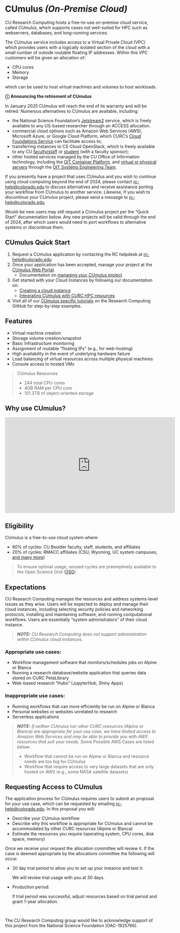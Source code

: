 # CUmulus _(On-Premise Cloud)_

CU Research Computing hosts a free-to-use on-premise cloud service, called _CUmulus_, which supports cases not well-suited for HPC such as webservers, databases, and long-running services. 

The CUmulus service includes access to a Virtual Private Cloud (VPC) which provides users with a logically isolated section of the cloud with a small number of outside routable floating IP addresses.  Within this VPC customers will be given an allocation of:
 - CPU cores
 - Memory
 - Storage

which can be used to host virtual machines and volumes to host workloads.

**&#9432;** **Announcing the retirement of CUmulus** 

In January 2025 CUmulus will reach the end of its warranty and will be retired.  Numerous alternatives to CUmulus are available, including:  

* the National Science Foundation’s [Jetstream2](https://jetstream-cloud.org) service, which is freely available to any US-based researcher through an ACCESS allocation. 
* commercial cloud options such as Amazon Web Services (AWS), Microsoft Azure, or Google Cloud Platform, which CURC’s [Cloud Foundations Service](https://www.colorado.edu/rc/cloudfoundations) can facilitate access to;  
* transferring instances to CS Cloud OpenStack, which is freely available to any CU [faculty/staff](https://www.colorado.edu/cs/facultystaff-resources/computing-resources-faculty-staff) or [student](https://www.colorado.edu/cs/students/computing-resources-students) (with a faculty sponsor); 
* other hosted services managed by the CU Office of Information technology, including the [OIT Container Platform](https://oit.colorado.edu/services/consulting-professional-services/container-platform), and [virtual or physical servers](https://oit.colorado.edu/services/consulting-professional-services/systems-engineering/pricing) through the [OIT Systems Engineering Team](https://oit.colorado.edu/services/consulting-professional-services/systems-engineering). 

If you presently have a project that uses CUmulus and you wish to continue using cloud computing beyond the end of 2024, please contact <rc-help@colorado.edu> to discuss alternatives and receive assistance porting your workflow from CUmulus to another service.  Likewise, if you wish to discontinue your CUmulus project, please send a message to <rc-help@colorado.edu>. 

Would-be new users may still request a CUmulus project per the “Quick Start” documentation below. Any new projects will be valid through the end of 2024, after which users would need to port workflows to alternative systems or discontinue them.

## CUmulus Quick Start

1. Request a CUmulus application by contacting the RC helpdesk at <rc-help@colorado.edu>
2. Once your application has been accepted, manage your project at the [CUmulus Web Portal](https://cumulus.rc.colorado.edu/auth/login/?next=/).
	- Documentation on [managing your CUmulus project](./project-management.md)
3. Get started with your Cloud Instances by following our documentation on:
	- [Creating a cloud instance](../../tutorials/cumulus1.md)
	- [Integrating CUmulus with CURC HPC resources](../../tutorials/cumulus3.md)
4. Visit all of our [CUmulus specific tutorials](../../tutorials/index.rst) on the Research Computing GitHub for step-by-step examples.

## Features
- Virtual machine creation
- Storage volume creation/snapshot
- Basic Infrastructure monitoring
- Assignment of routable "floating IPs" (e.g., for web-hosting)
- High availability in the event of underlying hardware failure
- Load balancing of virtual resources across multiple physical machines
- Console access to hosted VMs

> CUmulus Resources
> - 244 total CPU cores
> - 4GB RAM per CPU core
> - 101.3TB of object-oriented storage

## Why use CUmulus?

<iframe width="560" height="315" src="https://www.youtube.com/embed/bX1J641oqNc" frameborder="0" allow="autoplay; encrypted-media" allowfullscreen></iframe>

## Eligibility

CUmulus is a free-to-use cloud system where:
- 80% of cycles: CU Boulder faculty, staff, students, and affiliates
- 20% of cycles: RMACC affiliates (CSU, Wyoming, UC system campuses, [and many more](https://rmacc.org/partners)) 

> To ensure optimal usage, unused cycles are preemptively available to the Open Science Grid ([OSG](https://opensciencegrid.org/))

## Expectations

CU Research Computing manages the resources and address systems-level issues as they arise. Users will be expected to deploy and manage their cloud instances, including selecting security policies and networking protocols, installing and maintaining software, and running computational workflows. Users are essentially “system administrators” of their cloud instance. 

> **_NOTE:_** _CU Research Computing does not support administration within CUmulus cloud instances._

### Appropriate use cases:
- Workflow management software that monitors/schedules jobs on Alpine or Blanca
- Running a research database/website application that queries data stored on CURC PetaLibrary 
- Web-based research “Hubs” (JupyterHub, Shiny Apps)

### Inappropriate use cases: 
- Running workflows that can more efficiently be run on Alpine or Blanca
- Personal websites or websites unrelated to research
- Serverless applications

> **_NOTE:_** _If neither CUmulus nor other CURC resources (Alpine or Blanca) are appropriate for your use case, we have limited access to Amazon Web Services and may be able to provide you with AWS resources that suit your needs._ Some Possible AWS Cases are listed below:
> - Workflow that cannot be run on Alpine or Blanca and resource needs are too big for CUmulus
> - Workflow that require access to very large datasets that are only hosted on AWS (e.g., some NASA satellite datasets)

##  Requesting Access to CUmulus

The application process for CUmulus requires users to submit an proposal for your use case, which can be requested by emailing <rc-help@colorado.edu>. In this proposal you will:
- Describe your CUmulus workflow
- Describe why this workflow is appropriate for CUmulus and cannot be accommodated by other CURC resources (Alpine or Blanca)
- Estimate the resources you require (operating system, CPU cores, disk space, memory)

Once we receive your request the allocation committee will review it. If the case is deemed appropriate by the allocations committee the following will occur.

- 30 day trial period to allow you to set up your instance and test it:

	We will review trial usage with you at 30 days. 

- Production period: 

	If trial period was successful, adjust resources based on trial period and grant 1-year allocation.  

<br>

The CU Research Computing group would like to acknowledge support of this project from the National Science Foundation (OAC-1925766).
